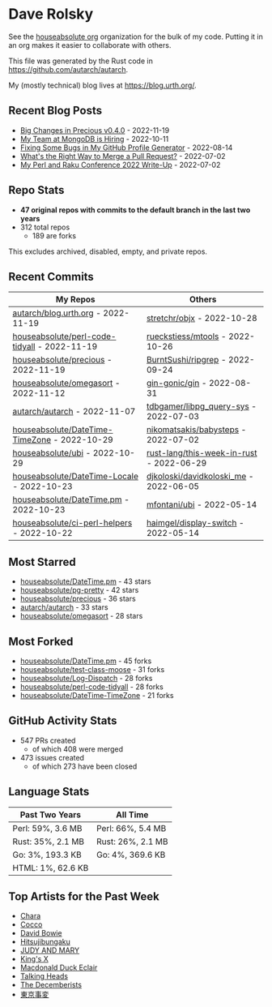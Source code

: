 
# Dave Rolsky

See the [houseabsolute org](https://github.com/houseabsolute) organization for
the bulk of my code. Putting it in an org makes it easier to collaborate with
others.

This file was generated by the Rust code in
https://github.com/autarch/autarch.

My (mostly technical) blog lives at https://blog.urth.org/.

## Recent Blog Posts

- [Big Changes in Precious v0.4.0](https://blog.urth.org/2022/11/19/big-changes-in-precious-v0-4-0/) - 2022-11-19
- [My Team at MongoDB is Hiring](https://blog.urth.org/2022/10/11/my-team-at-mongodb-is-hiring/) - 2022-10-11
- [Fixing Some Bugs in My GitHub Profile Generator](https://blog.urth.org/2022/08/14/fixing-some-bugs-in-my-github-profile-generator/) - 2022-08-14
- [What&#39;s the Right Way to Merge a Pull Request?](https://blog.urth.org/2022/07/02/what-s-the-right-way-to-merge-a-pull-request/) - 2022-07-02
- [My Perl and Raku Conference 2022 Write-Up](https://blog.urth.org/2022/07/02/my-perl-and-raku-conference-2022-write-up/) - 2022-07-02


## Repo Stats
- **47 original repos with commits to the default branch in the last two years**
- 312 total repos
  - 189 are forks

This excludes archived, disabled, empty, and private repos.

## Recent Commits
| My Repos | Others |
|----------|--------|
| [autarch/blog.urth.org](https://github.com/autarch/blog.urth.org) - 2022-11-19              | [stretchr/objx](https://github.com/stretchr/objx) - 2022-10-28                |
| [houseabsolute/perl-code-tidyall](https://github.com/houseabsolute/perl-code-tidyall) - 2022-11-19              | [rueckstiess/mtools](https://github.com/rueckstiess/mtools) - 2022-10-26                |
| [houseabsolute/precious](https://github.com/houseabsolute/precious) - 2022-11-19              | [BurntSushi/ripgrep](https://github.com/BurntSushi/ripgrep) - 2022-09-24                |
| [houseabsolute/omegasort](https://github.com/houseabsolute/omegasort) - 2022-11-12              | [gin-gonic/gin](https://github.com/gin-gonic/gin) - 2022-08-31                |
| [autarch/autarch](https://github.com/autarch/autarch) - 2022-11-07              | [tdbgamer/libpg_query-sys](https://github.com/tdbgamer/libpg_query-sys) - 2022-07-03                |
| [houseabsolute/DateTime-TimeZone](https://github.com/houseabsolute/DateTime-TimeZone) - 2022-10-29              | [nikomatsakis/babysteps](https://github.com/nikomatsakis/babysteps) - 2022-07-02                |
| [houseabsolute/ubi](https://github.com/houseabsolute/ubi) - 2022-10-29              | [rust-lang/this-week-in-rust](https://github.com/rust-lang/this-week-in-rust) - 2022-06-29                |
| [houseabsolute/DateTime-Locale](https://github.com/houseabsolute/DateTime-Locale) - 2022-10-23              | [djkoloski/davidkoloski_me](https://github.com/djkoloski/davidkoloski_me) - 2022-06-05                |
| [houseabsolute/DateTime.pm](https://github.com/houseabsolute/DateTime.pm) - 2022-10-23              | [mfontani/ubi](https://github.com/mfontani/ubi) - 2022-05-14                |
| [houseabsolute/ci-perl-helpers](https://github.com/houseabsolute/ci-perl-helpers) - 2022-10-22              | [haimgel/display-switch](https://github.com/haimgel/display-switch) - 2022-05-14                |


## Most Starred
- [houseabsolute/DateTime.pm](https://github.com/houseabsolute/DateTime.pm) - 43 stars
- [houseabsolute/pg-pretty](https://github.com/houseabsolute/pg-pretty) - 42 stars
- [houseabsolute/precious](https://github.com/houseabsolute/precious) - 36 stars
- [autarch/autarch](https://github.com/autarch/autarch) - 33 stars
- [houseabsolute/omegasort](https://github.com/houseabsolute/omegasort) - 28 stars


## Most Forked
- [houseabsolute/DateTime.pm](https://github.com/houseabsolute/DateTime.pm) - 45 forks
- [houseabsolute/test-class-moose](https://github.com/houseabsolute/test-class-moose) - 31 forks
- [houseabsolute/Log-Dispatch](https://github.com/houseabsolute/Log-Dispatch) - 28 forks
- [houseabsolute/perl-code-tidyall](https://github.com/houseabsolute/perl-code-tidyall) - 28 forks
- [houseabsolute/DateTime-TimeZone](https://github.com/houseabsolute/DateTime-TimeZone) - 21 forks


## GitHub Activity Stats
- 547 PRs created
  - of which 408 were merged
- 473 issues created
  - of which 273 have been closed

## Language Stats
| Past Two Years        | All Time                |
|-----------------------|-------------------------|
| Perl: 59%, 3.6 MB              | Perl: 66%, 5.4 MB                |
| Rust: 35%, 2.1 MB              | Rust: 26%, 2.1 MB                |
| Go: 3%, 193.3 KB              | Go: 4%, 369.6 KB                |
| HTML: 1%, 62.6 KB              |                 |


## Top Artists for the Past Week
* [Chara](https://musicbrainz.org/artist/94812064-a7c2-49d2-b6b0-b9e76289bf87)
* [Cocco](https://musicbrainz.org/artist/7f28f385-a591-4f66-80ea-a81a0f2abb54)
* [David Bowie](https://musicbrainz.org/artist/5441c29d-3602-4898-b1a1-b77fa23b8e50)
* [Hitsujibungaku](https://musicbrainz.org/search?query=Hitsujibungaku&amp;type=artist&amp;method=indexed)
* [JUDY AND MARY](https://musicbrainz.org/artist/63b6dd9a-916d-4076-b898-43763aac6bce)
* [King&#39;s X](https://musicbrainz.org/artist/c8f5272e-8a94-4807-9099-70181e92fc46)
* [Macdonald Duck Eclair](https://musicbrainz.org/artist/9ffe82fa-2fc2-480f-bc32-147a89474d70)
* [Talking Heads](https://musicbrainz.org/artist/a94a7155-c79d-4409-9fcf-220cb0e4dc3a)
* [The Decemberists](https://musicbrainz.org/artist/97b1142f-c71e-4971-8736-4a8ceaf6b4c3)
* [東京事変](https://musicbrainz.org/artist/b3d0f168-cb34-47c6-8529-fc05d1fce3ee)

